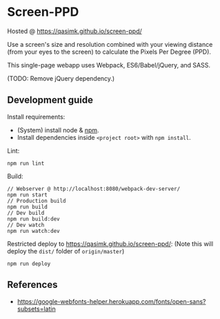 # Screen-PPD

Hosted @ <https://qasimk.github.io/screen-ppd/>

Use a screen's size and resolution combined with your viewing distance (from your eyes to the screen) to calculate the Pixels Per Degree (PPD).

This single-page webapp uses Webpack, ES6/Babel/jQuery, and SASS.

(TODO: Remove jQuery dependency.)


## Development guide

Install requirements:

- (System) install node & [npm](https://www.npmjs.com/).
- Install dependencies inside `<project root>` with `npm install`.

Lint:

    npm run lint


Build:

    // Webserver @ http://localhost:8080/webpack-dev-server/
    npm run start
    // Production build
    npm run build
    // Dev build
    npm run build:dev
    // Dev watch
    npm run watch:dev

Restricted deploy to <https://qasimk.github.io/screen-ppd/>:
(Note this will deploy the `dist/` folder of `origin/master`)

    npm run deploy


## References

- <https://google-webfonts-helper.herokuapp.com/fonts/open-sans?subsets=latin>
